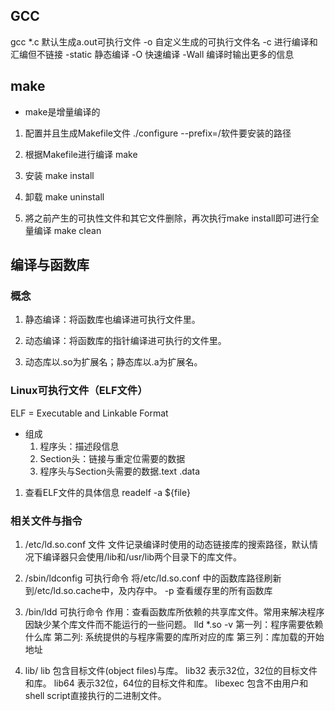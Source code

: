 ## GCC
gcc *.c 默认生成a.out可执行文件
-o 自定义生成的可执行文件名
-c 进行编译和汇编但不链接
-static 静态编译
-O 快速编译
-Wall 编译时输出更多的信息

## make
- make是增量编译的

1. 配置并且生成Makefile文件
./configure
 --prefix=/软件要安装的路径
2. 根据Makefile进行编译
make
3. 安装
make install

4. 卸载
make uninstall

5. 將之前产生的可执性文件和其它文件删除，再次执行make install即可进行全量编译
make clean 

## 编译与函数库
### 概念
1. 静态编译：将函数库也编译进可执行文件里。
2. 动态编译：将函数库的指针编译进可执行的文件里。

3. 动态库以.so为扩展名；静态库以.a为扩展名。

### Linux可执行文件（ELF文件）
ELF = Executable and Linkable Format
- 组成
    1. 程序头：描述段信息
    2. Section头：链接与重定位需要的数据
    3. 程序头与Section头需要的数据.text .data
1. 查看ELF文件的具体信息
readelf -a ${file}



### 相关文件与指令
1. /etc/ld.so.conf 文件
文件记录编译时使用的动态链接库的搜索路径，默认情况下编译器只会使用/lib和/usr/lib两个目录下的库文件。

2. /sbin/ldconfig 可执行命令
将/etc/ld.so.conf 中的函数库路径刷新到/etc/ld.so.cache中，及内存中。
-p 查看缓存里的所有函数库

3. /bin/ldd  可执行命令
作用：查看函数库所依赖的共享库文件。常用来解决程序因缺少某个库文件而不能运行的一些问题。
lld *.so -v
第一列：程序需要依赖什么库 
第二列: 系统提供的与程序需要的库所对应的库 
第三列：库加载的开始地址

5. lib/
lib 包含目标文件(object files)与库。
lib32 表示32位，32位的目标文件和库。
lib64 表示32位，64位的目标文件和库。
libexec 包含不由用户和shell script直接执行的二进制文件。